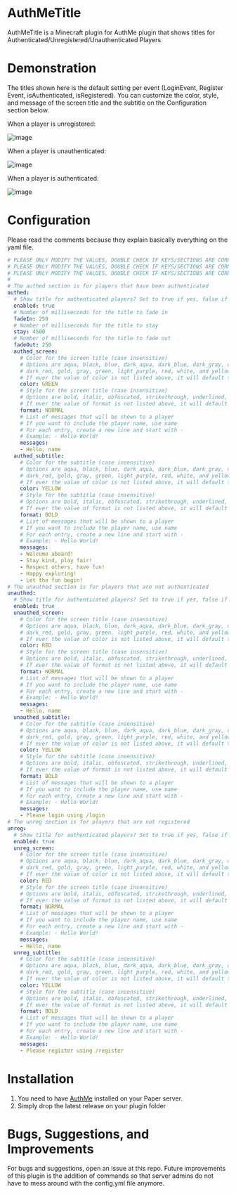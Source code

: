 # AuthMeTitle
AuthMeTitle is a Minecraft plugin for AuthMe plugin that shows titles for Authenticated/Unregistered/Unauthenticated Players

# Demonstration

The titles shown here is the default setting per event (LoginEvent, Register Event, isAuthenticated, isRegistered). You can customize the color, style, and message of the screen title and the subtitle on the Configuration section below.

When a player is unregistered:

![image](https://github.com/Zjaun/AuthMeTitle/assets/91415509/bdf5b7c5-0232-4575-8014-797e0a4994d8)

When a player is unauthenticated:

![image](https://github.com/Zjaun/AuthMeTitle/assets/91415509/42c31151-d1f0-4947-b73c-2259587d397c)

When a player is authenticated:

![image](https://github.com/Zjaun/AuthMeTitle/assets/91415509/1213dee0-2aa8-402c-b31f-29690366dec6)

# Configuration

Please read the comments because they explain basically everything on the yaml file.

```yaml
# PLEASE ONLY MODIFY THE VALUES, DOUBLE CHECK IF KEYS/SECTIONS ARE CORRECT
# PLEASE ONLY MODIFY THE VALUES, DOUBLE CHECK IF KEYS/SECTIONS ARE CORRECT
# PLEASE ONLY MODIFY THE VALUES, DOUBLE CHECK IF KEYS/SECTIONS ARE CORRECT
#
# The authed section is for players that have been authenticated
authed:
  # Show title for authenticated players? Set to true if yes, false if not (booleans only)
  enabled: true
  # Number of milliseconds for the title to fade in
  fadeIn: 250
  # Number of milliseconds for the title to stay
  stay: 4500
  # Number of milliseconds for the title to fade out
  fadeOut: 250
  authed_screen:
    # Color for the screen title (case insensitive)
    # Options are aqua, black, blue, dark_aqua, dark_blue, dark_gray, dark_green, dark_purple,
    # dark_red, gold, gray, green, light_purple, red, white, and yellow.
    # If ever the value of color is not listed above, it will default to white
    color: GREEN
    # Style for the screen title (case insensitive)
    # Options are bold, italic, obfuscated, strikethrough, underlined, and normal
    # If ever the value of format is not listed above, it will default to normal formatting
    format: NORMAL
    # List of messages that will be shown to a player
    # If you want to include the player name, use name
    # For each entry, create a new line and start with -
    # Example: - Hello World!
    messages:
    - Hello, name
  authed_subtitle:
    # Color for the subtitle (case insensitive)
    # Options are aqua, black, blue, dark_aqua, dark_blue, dark_gray, dark_green, dark_purple,
    # dark_red, gold, gray, green, light_purple, red, white, and yellow.
    # If ever the value of color is not listed above, it will default to white
    color: YELLOW
    # Style for the subtitle (case insensitive)
    # Options are bold, italic, obfuscated, strikethrough, underlined, and normal
    # If ever the value of format is not listed above, it will default to normal formatting
    format: BOLD
    # List of messages that will be shown to a player
    # If you want to include the player name, use name
    # For each entry, create a new line and start with -
    # Example: - Hello World!
    messages:
    - Welcome aboard!
    - Stay kind, play fair!
    - Respect others, have fun!
    - Happy exploring!
    - Let the fun begin!
# The unauthed section is for players that are not authenticated
unauthed:
  # Show title for authenticated players? Set to true if yes, false if not (booleans only)
  enabled: true
  unauthed_screen:
    # Color for the screen title (case insensitive)
    # Options are aqua, black, blue, dark_aqua, dark_blue, dark_gray, dark_green, dark_purple,
    # dark_red, gold, gray, green, light_purple, red, white, and yellow.
    # If ever the value of color is not listed above, it will default to white
    color: RED
    # Style for the screen title (case insensitive)
    # Options are bold, italic, obfuscated, strikethrough, underlined, and normal
    # If ever the value of format is not listed above, it will default to normal formatting
    format: NORMAL
    # List of messages that will be shown to a player
    # If you want to include the player name, use name
    # For each entry, create a new line and start with -
    # Example: - Hello World!
    messages:
    - Hello, name
  unauthed_subtitle:
    # Color for the subtitle (case insensitive)
    # Options are aqua, black, blue, dark_aqua, dark_blue, dark_gray, dark_green, dark_purple,
    # dark_red, gold, gray, green, light_purple, red, white, and yellow.
    # If ever the value of color is not listed above, it will default to white
    color: YELLOW
    # Style for the subtitle (case insensitive)
    # Options are bold, italic, obfuscated, strikethrough, underlined, and normal
    # If ever the value of format is not listed above, it will default to normal formatting
    format: BOLD
    # List of messages that will be shown to a player
    # If you want to include the player name, use name
    # For each entry, create a new line and start with -
    # Example: - Hello World!
    messages:
    - Please login using /login
# The unreg section is for players that are not registered
unreg:
  # Show title for authenticated players? Set to true if yes, false if not (booleans only)
  enabled: true
  unreg_screen:
    # Color for the screen title (case insensitive)
    # Options are aqua, black, blue, dark_aqua, dark_blue, dark_gray, dark_green, dark_purple,
    # dark_red, gold, gray, green, light_purple, red, white, and yellow.
    # If ever the value of color is not listed above, it will default to white
    color: RED
    # Style for the screen title (case insensitive)
    # Options are bold, italic, obfuscated, strikethrough, underlined, and normal
    # If ever the value of format is not listed above, it will default to normal formatting
    format: NORMAL
    # List of messages that will be shown to a player
    # If you want to include the player name, use name
    # For each entry, create a new line and start with -
    # Example: - Hello World!
    messages:
    - Hello, name
  unreg_subtitle:
    # Color for the subtitle (case insensitive)
    # Options are aqua, black, blue, dark_aqua, dark_blue, dark_gray, dark_green, dark_purple,
    # dark_red, gold, gray, green, light_purple, red, white, and yellow.
    # If ever the value of color is not listed above, it will default to white
    color: YELLOW
    # Style for the subtitle (case insensitive)
    # Options are bold, italic, obfuscated, strikethrough, underlined, and normal
    # If ever the value of format is not listed above, it will default to normal formatting
    format: BOLD
    # List of messages that will be shown to a player
    # If you want to include the player name, use name
    # For each entry, create a new line and start with -
    # Example: - Hello World!
    messages:
    - Please register using /register
```

# Installation

1. You need to have [AuthMe](https://github.com/AuthMe/AuthMeReloaded) installed on your Paper server.
2. Simply drop the latest release on your plugin folder

# Bugs, Suggestions, and Improvements

For bugs and suggestions, open an issue at this repo. Future improvements of this plugin is the addition of commands so that server admins do not have to mess around with the config.yml file anymore.
